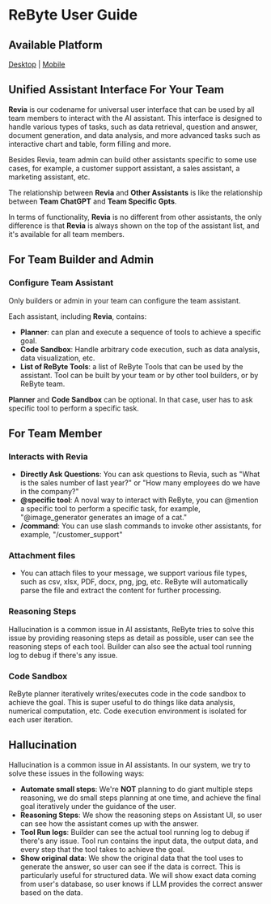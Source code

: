 # ReByte User Guide

## Available Platform

[Desktop](https://rebyte.ai) | [Mobile]("https://apps.apple.com/app/rebyte-your-team-assistant/id6466730972")

## Unified Assistant Interface For Your Team

**Revia** is our codename for universal user interface that can be used by all team members to interact with the AI assistant. This interface is designed to handle various types of tasks, such as data retrieval, question and answer, document generation, and data analysis, and more advanced tasks such as interactive chart and table, form filling and more.

Besides Revia, team admin can build other assistants specific to some use cases, for example, a customer support assistant, a sales assistant, a marketing assistant, etc.

The relationship between **Revia** and **Other Assistants** is like the relationship between **Team ChatGPT** and **Team Specific Gpts**.

In terms of functionality, **Revia** is no different from other assistants, the only difference is that **Revia** is always shown on the top of the assistant list, and it's available for all team members.

## For Team Builder and Admin


### Configure Team Assistant
Only builders or admin in your team can configure the team assistant. 

Each assistant, including **Revia**, contains:
* **Planner**: can plan and execute a sequence of tools to achieve a specific goal.
* **Code Sandbox**: Handle arbitrary code execution, such as data analysis, data visualization, etc. 
* **List of ReByte Tools**: a list of ReByte Tools that can be used by the assistant. Tool can be built by your team or by other tool builders, or by ReByte team.

**Planner** and **Code Sandbox** can be optional. In that case, user has to ask specific tool to perform a specific task.


## For Team Member

### Interacts with Revia

* **Directly Ask Questions**: You can ask questions to Revia, such as "What is the sales number of last year?" or "How many employees do we have in the company?"
* **@specific tool**: A noval way to interact with ReByte, you can @mention a specific tool to perform a specific task, for example, "@image_generator generates an image of a cat."
* **/command**: You can use slash commands to invoke other assistants, for example, "/customer_support"

### Attachment files
* You can attach files to your message, we support various file types, such as csv, xlsx, PDF, docx, png, jpg, etc. ReByte will automatically parse the file and extract the content for further processing.

### Reasoning Steps
Hallucination is a common issue in AI assistants,
ReByte tries to solve this issue by providing reasoning steps as detail as possible,
user can see the reasoning steps of each tool.
Builder can also see the actual tool running log to debug if there's any issue.

### Code Sandbox
ReByte planner iteratively writes/executes code in the code sandbox to achieve the goal.
This is super useful to do things like data analysis, numerical computation, etc. Code execution environment is isolated for each user iteration.

## Hallucination
Hallucination is a common issue in AI assistants. In our system, we try to solve these issues in the following ways:

* **Automate small steps**: We're **NOT** planning to do giant multiple steps reasoning, we do small steps planning at one time, and achieve the final goal iteratively under the guidance of the user.
* **Reasoning Steps**: We show the reasoning steps on Assistant UI, so user can see how the assistant comes up with the answer. 
* **Tool Run logs**: Builder can see the actual tool running log to debug if there's any issue. Tool run contains the input data, the output data, and every step that the tool takes to achieve the goal.
* **Show original data**: We show the original data that the tool uses to generate the answer, so user can see if the data is correct. This is particularly useful for structured data. We will show exact data coming from user's database, so user knows if LLM provides the correct answer based on the data.